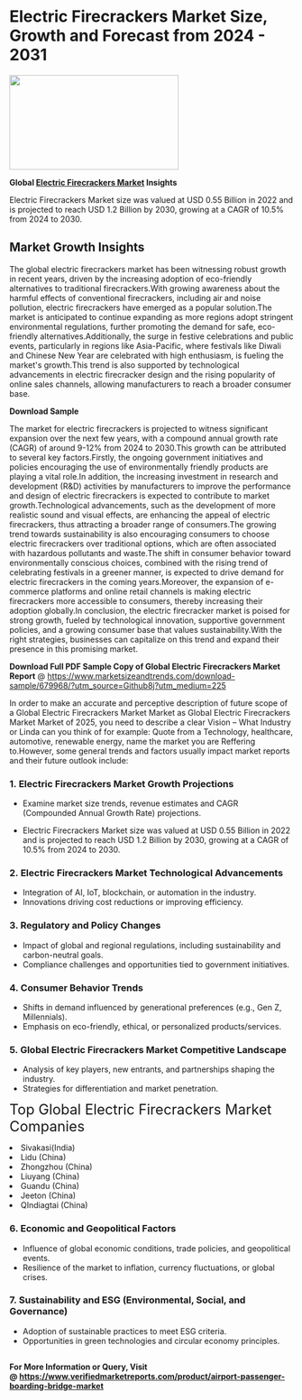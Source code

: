 <H1>Electric Firecrackers Market Size, Growth and Forecast from 2024 - 2031</H1><img class="aligncenter size-medium wp-image-584254" src="https://thirdeyenews.in/wp-content/uploads/2024/09/Global-Market-Research-300x168.jpeg" alt="" width="300" height="168" /><p><strong>Global&nbsp;<a href="https://www.marketsizeandtrends.com/download-sample/679968/?utm_source=Github8j?utm_medium=225">Electric Firecrackers Market</a> Insights</strong></p><p>Electric Firecrackers Market size was valued at USD 0.55 Billion in 2022 and is projected to reach USD 1.2 Billion by 2030, growing at a CAGR of 10.5% from 2024 to 2030.</p><p><h2>Market Growth Insights</h2> <p>The global electric firecrackers market has been witnessing robust growth in recent years, driven by the increasing adoption of eco-friendly alternatives to traditional firecrackers.With growing awareness about the harmful effects of conventional firecrackers, including air and noise pollution, electric firecrackers have emerged as a popular solution.The market is anticipated to continue expanding as more regions adopt stringent environmental regulations, further promoting the demand for safe, eco-friendly alternatives.Additionally, the surge in festive celebrations and public events, particularly in regions like Asia-Pacific, where festivals like Diwali and Chinese New Year are celebrated with high enthusiasm, is fueling the market's growth.This trend is also supported by technological advancements in electric firecracker design and the rising popularity of online sales channels, allowing manufacturers to reach a broader consumer base.</p> <p><strong>Download Sample</strong></p> <p>The market for electric firecrackers is projected to witness significant expansion over the next few years, with a compound annual growth rate (CAGR) of around 9-12% from 2024 to 2030.This growth can be attributed to several key factors.Firstly, the ongoing government initiatives and policies encouraging the use of environmentally friendly products are playing a vital role.In addition, the increasing investment in research and development (R&D) activities by manufacturers to improve the performance and design of electric firecrackers is expected to contribute to market growth.Technological advancements, such as the development of more realistic sound and visual effects, are enhancing the appeal of electric firecrackers, thus attracting a broader range of consumers.The growing trend towards sustainability is also encouraging consumers to choose electric firecrackers over traditional options, which are often associated with hazardous pollutants and waste.The shift in consumer behavior toward environmentally conscious choices, combined with the rising trend of celebrating festivals in a greener manner, is expected to drive demand for electric firecrackers in the coming years.Moreover, the expansion of e-commerce platforms and online retail channels is making electric firecrackers more accessible to consumers, thereby increasing their adoption globally.In conclusion, the electric firecracker market is poised for strong growth, fueled by technological innovation, supportive government policies, and a growing consumer base that values sustainability.With the right strategies, businesses can capitalize on this trend and expand their presence in this promising market.</p> <p><span class=""><strong>Download Full PDF Sample Copy of Global Electric Firecrackers Market Report</strong> @ <a href="https://www.marketsizeandtrends.com/download-sample/679968/?utm_source=Github8j?utm_medium=225" target="_blank">https://www.marketsizeandtrends.com/download-sample/679968/?utm_source=Github8j?utm_medium=225</a></span></p><p>In order to make an accurate and perceptive description of future scope of a Global&nbsp;Electric Firecrackers Market Market as Global&nbsp;Electric Firecrackers Market Market of 2025, you need to describe a clear Vision &ndash; What Industry or Linda can you think of for example: Quote from a Technology, healthcare, automotive, renewable energy, name the market you are Reffering to.However, some general trends and factors usually impact market reports and their future outlook include:</p><h3>1.&nbsp;<strong>Electric Firecrackers Market Growth Projections</strong></h3><ul><li>Examine market size trends, revenue estimates and CAGR (Compounded Annual Growth Rate) projections.</li><li><p>Electric Firecrackers Market size was valued at USD 0.55 Billion in 2022 and is projected to reach USD 1.2 Billion by 2030, growing at a CAGR of 10.5% from 2024 to 2030.</p></li></ul><h3>2.&nbsp;<strong>Electric Firecrackers Market Technological Advancements</strong></h3><ul><li>Integration of AI, IoT, blockchain, or automation in the industry.</li><li>Innovations driving cost reductions or improving efficiency.</li></ul><h3>3.&nbsp;<strong>Regulatory and Policy Changes</strong></h3><ul><li>Impact of global and regional regulations, including sustainability and carbon-neutral goals.</li><li>Compliance challenges and opportunities tied to government initiatives.</li></ul><h3>4.&nbsp;<strong>Consumer Behavior Trends</strong></h3><ul><li>Shifts in demand influenced by generational preferences (e.g., Gen Z, Millennials).</li><li>Emphasis on eco-friendly, ethical, or personalized products/services.</li></ul><h3>5.&nbsp;<strong>Global Electric Firecrackers Market Competitive Landscape</strong></h3><ul><li>Analysis of key players, new entrants, and partnerships shaping the industry.</li><li>Strategies for differentiation and market penetration.</li></ul><p data-pm-slice="1 1 []"><span style="color: inherit; font-family: inherit; font-size: 25px;">Top Global Electric Firecrackers Market Companies</span></p><div class="" data-test-id=""><p><li>Sivakasi(India)</li><li> Lidu (China)</li><li> Zhongzhou (China)</li><li> Liuyang (China)</li><li> Guandu (China)</li><li> Jeeton (China)</li><li> QIndiagtai (China)</li></p></div><h3>6.&nbsp;<strong>Economic and Geopolitical Factors</strong></h3><ul><li>Influence of global economic conditions, trade policies, and geopolitical events.</li><li>Resilience of the market to inflation, currency fluctuations, or global crises.</li></ul><h3>7.&nbsp;<strong>Sustainability and ESG (Environmental, Social, and Governance)</strong></h3><ul><li>Adoption of sustainable practices to meet ESG criteria.</li><li>Opportunities in green technologies and circular economy principles.</li></ul><h2><strong style="font-size: 14px;">For More Information or Query, Visit @&nbsp;</strong><a style="background-color: #ffffff; font-size: 14px;" href="https://www.marketsizeandtrends.com/report/electric-firecrackers-market/" target="_blank">https://www.verifiedmarketreports.com/product/airport-passenger-boarding-bridge-market</a></h2>